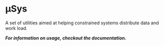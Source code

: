 # µSys

A set of utilities aimed at helping constrained systems distribute data and work load.

***For information on usage, checkout the documentation.***